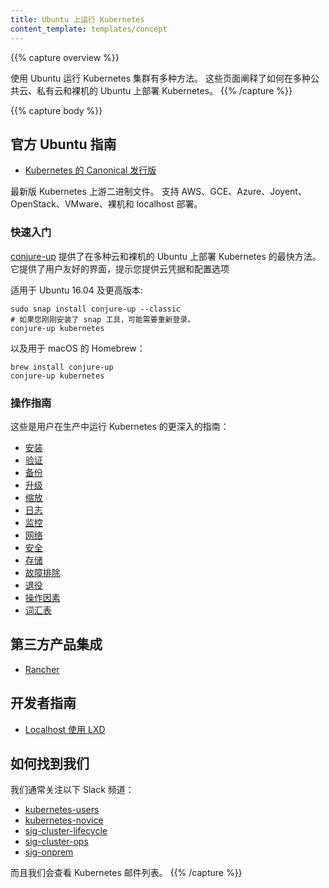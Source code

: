 ```yaml
---
title: Ubuntu 上运行 Kubernetes
content_template: templates/concept
---
```


<!-- ---
title: Kubernetes on Ubuntu
content_template: templates/concept
--- -->
{{% capture overview %}}
<!-- There are multiple ways to run a Kubernetes cluster with Ubuntu. These pages explain how to deploy Kubernetes on Ubuntu on multiple public and private clouds, as well as bare metal. -->

使用 Ubuntu 运行 Kubernetes 集群有多种方法。 这些页面阐释了如何在多种公共云、私有云和裸机的 Ubuntu 上部署 Kubernetes。
{{% /capture %}}

{{% capture body %}}
<!-- ## Official Ubuntu Guides

- [The Canonical Distribution of Kubernetes](https://www.ubuntu.com/cloud/kubernetes)

The latest version of Kubernetes with upstream binaries. Supports AWS, GCE, Azure, Joyent, OpenStack, VMware, Bare Metal and localhost deployments.
 -->
## 官方 Ubuntu 指南

- [Kubernetes 的 Canonical 发行版](https://www.ubuntu.com/cloud/kubernetes)

最新版 Kubernetes 上游二进制文件。 支持 AWS、GCE、Azure、Joyent、OpenStack、VMware、裸机和 localhost 部署。

<!-- ### Quick Start

[conjure-up](http://conjure-up.io/) provides the quickest way to deploy Kubernetes on Ubuntu for multiple clouds and bare metal. It provides a user-friendly UI that prompts you for cloud credentials and configuration options

Available for Ubuntu 16.04 and newer: -->
### 快速入门

[conjure-up](http://conjure-up.io/) 提供了在多种云和裸机的 Ubuntu 上部署 Kubernetes 的最快方法。它提供了用户友好的界面，提示您提供云凭据和配置选项

适用于 Ubuntu 16.04 及更高版本:
<!-- 
```
sudo snap install conjure-up --classic
# re-login may be required at that point if you just installed snap utility
conjure-up kubernetes
```
-->
```
sudo snap install conjure-up --classic
# 如果您刚刚安装了 snap 工具，可能需要重新登录。
conjure-up kubernetes
```

<!-- As well as Homebrew for macOS: -->

以及用于 macOS 的 Homebrew：

```
brew install conjure-up
conjure-up kubernetes
```

<!-- ### Operational Guides

These are more in-depth guides for users choosing to run Kubernetes in production:

  - [Installation](/docs/getting-started-guides/ubuntu/installation/)
  - [Validation](/docs/getting-started-guides/ubuntu/validation/)
  - [Backups](/docs/getting-started-guides/ubuntu/backups/)
  - [Upgrades](/docs/getting-started-guides/ubuntu/upgrades/)
  - [Scaling](/docs/getting-started-guides/ubuntu/scaling/)
  - [Logging](/docs/getting-started-guides/ubuntu/logging/)
  - [Monitoring](/docs/getting-started-guides/ubuntu/monitoring/)
  - [Networking](/docs/getting-started-guides/ubuntu/networking/)
  - [Security](/docs/getting-started-guides/ubuntu/security/)
  - [Storage](/docs/getting-started-guides/ubuntu/storage/)
  - [Troubleshooting](/docs/getting-started-guides/ubuntu/troubleshooting/)
  - [Decommissioning](/docs/getting-started-guides/ubuntu/decommissioning/)
  - [Operational Considerations](/docs/getting-started-guides/ubuntu/operational-considerations/)
  - [Glossary](/docs/getting-started-guides/ubuntu/glossary/) -->

### 操作指南

这些是用户在生产中运行 Kubernetes 的更深入的指南：

  - [安装](/docs/getting-started-guides/ubuntu/installation/)
  - [验证](/docs/getting-started-guides/ubuntu/validation/)
  - [备份](/docs/getting-started-guides/ubuntu/backups/)
  - [升级](/docs/getting-started-guides/ubuntu/upgrades/)
  - [缩放](/docs/getting-started-guides/ubuntu/scaling/)
  - [日志](/docs/getting-started-guides/ubuntu/logging/)
  - [监控](/docs/getting-started-guides/ubuntu/monitoring/)
  - [网络](/docs/getting-started-guides/ubuntu/networking/)
  - [安全](/zh/docs/getting-started-guides/ubuntu/security/)
  - [存储](/docs/getting-started-guides/ubuntu/storage/)
  - [故障排除](/docs/getting-started-guides/ubuntu/troubleshooting/)
  - [退役](/docs/getting-started-guides/ubuntu/decommissioning/)
  - [操作因素](/docs/getting-started-guides/ubuntu/operational-considerations/)
  - [词汇表](/docs/getting-started-guides/ubuntu/glossary/)


<!-- ## Third-party Product Integrations

  - [Rancher](/docs/getting-started-guides/ubuntu/rancher/)

## Developer Guides

  - [Localhost using LXD](/docs/getting-started-guides/ubuntu/local/) -->

## 第三方产品集成

  - [Rancher](/docs/getting-started-guides/ubuntu/rancher/)

## 开发者指南

  - [Localhost 使用 LXD](/docs/getting-started-guides/ubuntu/local/)

<!-- ## Where to find us

We're normally following the following Slack channels:

- [kubernetes-users](https://kubernetes.slack.com/messages/kubernetes-users/)
- [kubernetes-novice](https://kubernetes.slack.com/messages/kubernetes-novice/)
- [sig-cluster-lifecycle](https://kubernetes.slack.com/messages/sig-cluster-lifecycle/)
- [sig-cluster-ops](https://kubernetes.slack.com/messages/sig-cluster-ops/)
- [sig-onprem](https://kubernetes.slack.com/messages/sig-onprem/)

and we monitor the Kubernetes mailing lists. -->

## 如何找到我们

我们通常关注以下 Slack 频道：

- [kubernetes-users](https://kubernetes.slack.com/messages/kubernetes-users/)
- [kubernetes-novice](https://kubernetes.slack.com/messages/kubernetes-novice/)
- [sig-cluster-lifecycle](https://kubernetes.slack.com/messages/sig-cluster-lifecycle/)
- [sig-cluster-ops](https://kubernetes.slack.com/messages/sig-cluster-ops/)
- [sig-onprem](https://kubernetes.slack.com/messages/sig-onprem/)

而且我们会查看 Kubernetes 邮件列表。
{{% /capture %}}

